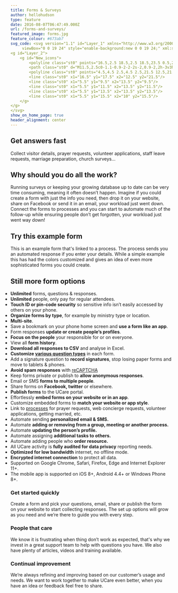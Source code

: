```yaml
---
title: Forms & Surveys
author: hellohudson
type: feature
date: 2016-08-07T06:47:49.000Z
url: /forms-and-surveys/
featured_image: forms.jpg
feature_colour: #673ab7
svg_code: <svg version="1.1" id="Layer_1" xmlns="http://www.w3.org/2000/svg" xmlns:xlink="http://www.w3.org/1999/xlink" x="0px" y="0px"
	 viewBox="0 0 19 24" style="enable-background:new 0 0 19 24;" xml:space="preserve">
<g id="Layer_2">
	<g id="New_icons">
		<polyline class="st0" points="16.5,2.5 18.5,2.5 18.5,23.5 0.5,23.5 0.5,2.5 2.5,2.5 		"/>
		<path class="st0" d="M11.5,2.5c0-1.1-0.9-2-2-2s-2,0.9-2,2h-3v3h10v-3H11.5z"/>
		<polyline class="st0" points="4.5,4.5 2.5,4.5 2.5,21.5 12.5,21.5 12.5,17.5 16.5,17.5 16.5,4.5 14.5,4.5 		"/>
		<line class="st0" x1="16.5" y1="17.5" x2="12.5" y2="21.5"/>
		<line class="st0" x1="5.5" y1="9.5" x2="13.5" y2="9.5"/>
		<line class="st0" x1="5.5" y1="11.5" x2="13.5" y2="11.5"/>
		<line class="st0" x1="5.5" y1="13.5" x2="13.5" y2="13.5"/>
		<line class="st0" x1="5.5" y1="15.5" x2="10" y2="15.5"/>
	</g>
</g>
</svg>
show_on_home_page: true
header_alignment: center
---
```


## Get answers fast

Collect visitor details, prayer requests, volunteer applications, staff leave requests, marriage preparation, church surveys...

## Why should you do all the work?

Running surveys or keeping your growing database up to date can be very time consuming, meaning it often doesn’t happen. Imagine if you could create a form with just the info you need, then drop it on your website, share on Facebook or send it in an email, your workload just went down. Connect the forms to processes and you can start to automate much of the follow-up while ensuring people don’t get forgotten, your workload just went way down!

## Try this example form

This is an example form that's linked to a process. The process sends you an automated response if you enter your details. While a simple example this has had the colors customized and gives an idea of even more sophisticated forms you could create.

<div id="ucare-embed-661505" style="max-width:600px;margin:0 auto"></div>
<script src="https://crm.ucareapp.com/Scripts/ucare.embed.js"></script>
<script>
(function(){
UCareEmbed("ucare-embed-661505", "https://crm.ucareapp.com", "/forms/11/embed", "https://ucarehq.com/features/forms-and-surveys/styles.css");
})();</script>

## Still more form options

<style>ul.checklist{padding:0}<br /> ul.checklist li{padding:2px 0 6px 36px;background:url(/wp-content/uploads/2016/10/check2.svg) no-repeat 0 0;list-style:none}<br /></style>

<ul class="checklist"><li><strong>Unlimited</strong> forms, questions &amp; responses.</li><li><strong>Unlimited</strong> people, only pay for regular attendees.</li><li><strong>Touch ID or pin-code security</strong> so sensitive info isn’t easily accessed by others on your phone.</li><li><strong>Organize forms by type</strong>, for example by ministry type or location.</li><li><strong>Multi-site</strong>.</li><li>Save a bookmark on your phone home screen and <strong>use a form like an app</strong>.</li><li>Form responses <strong>update or create people’s profiles</strong>.</li><li><strong>Focus on the people</strong> your responsible for or on everyone.</li><li>View all <strong>form history</strong>.</li><li><strong>Download all responses to CSV</strong> and analyse in Excel.</li><li><strong>Customize <a href="https://ucare.zendesk.com/hc/en-us/articles/202204910-Add-a-form" target="_blank">various question types</a></strong>&nbsp;in each form.</li><li>Add a signature question to <strong>record signatures</strong>, stop losing paper forms and move to tablets &amp; phones.</li><li><strong>Avoid spam responses</strong> with <a href="http://www.google.com/recaptcha/" target="_blank">reCAPTCHA</a></li><li>Keep forms private or publish to <strong>allow anonymous responses</strong>.</li><li>Email or SMS <strong>forms to multiple people</strong>.</li><li>Share forms on <strong>Facebook, twitter</strong> or elsewhere.</li><li><strong>Publish forms</strong> to the UCare portal.</li><li>Effortlessly <strong>embed forms on your website or in an app</strong>.</li><li>Customize embedded forms to <strong>match your website or app style</strong>.</li><li>Link to <a href="/features/processes/">processes</a> for prayer requests, web concierge requests, volunteer applications, getting married, etc.</li><li>Automate sending <strong>personalized email &amp; SMS.</strong></li><li>Automate <strong>adding or removing from a group, meeting or another process.</strong></li><li>Automate <strong>updating the person’s profile.</strong></li><li>Automate assigning <strong>additional tasks to others.</strong></li><li>Automate adding people who <strong>order resource.</strong></li><li>All UCare activity is <strong>fully audited for data privacy</strong> reporting needs.</li><li><strong>Optimized for low bandwidth</strong> internet, no offline mode.</li><li><strong>Encrypted internet connection</strong> to protect all data.</li><li>Supported on Google Chrome, Safari, Firefox, Edge and Internet Explorer 11+.</li><li>The mobile app is supported on iOS 8+, Android 4.4+ or Windows Phone 8+.</li></ul>

### Get started quickly

Create a form and pick your questions, email, share or publish the form on your website to start collecting responses. The set up options will grow as you need and we’re there to guide you with every step.

### People that care

We know it is frustrating when thing don’t work as expected, that's why we invest in a great support team to help with questions you have. We also have plenty of articles, videos and training available.

### Continual improvement

We’re always refining and improving based on our customer’s usage and needs. We want to work together to make UCare even better, when you have an idea or feedback feel free to share.